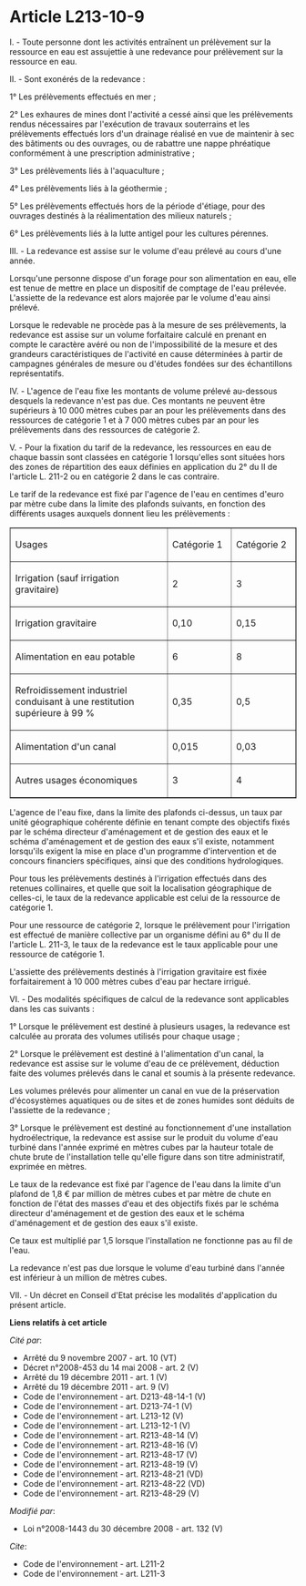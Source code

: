 # Article L213-10-9

I. - Toute personne dont les activités entraînent un prélèvement sur la ressource en eau est assujettie à une redevance pour
prélèvement sur la ressource en eau.

II. - Sont exonérés de la redevance :

1° Les prélèvements effectués en mer ;

2° Les exhaures de mines dont l'activité a cessé ainsi que les prélèvements rendus nécessaires par l'exécution de travaux
souterrains et les prélèvements effectués lors d'un drainage réalisé en vue de maintenir à sec des bâtiments ou des ouvrages,
ou de rabattre une nappe phréatique conformément à une prescription administrative ;

3° Les prélèvements liés à l'aquaculture ;

4° Les prélèvements liés à la géothermie ;

5° Les prélèvements effectués hors de la période d'étiage, pour des ouvrages destinés à la réalimentation des milieux
naturels ;

6° Les prélèvements liés à la lutte antigel pour les cultures pérennes.

III. - La redevance est assise sur le volume d'eau prélevé au cours d'une année.

Lorsqu'une personne dispose d'un forage pour son alimentation en eau, elle est tenue de mettre en place un dispositif de
comptage de l'eau prélevée. L'assiette de la redevance est alors majorée par le volume d'eau ainsi prélevé.

Lorsque le redevable ne procède pas à la mesure de ses prélèvements, la redevance est assise sur un volume forfaitaire
calculé en prenant en compte le caractère avéré ou non de l'impossibilité de la mesure et des grandeurs caractéristiques de
l'activité en cause déterminées à partir de campagnes générales de mesure ou d'études fondées sur des échantillons
représentatifs.

IV. - L'agence de l'eau fixe les montants de volume prélevé au-dessous desquels la redevance n'est pas due. Ces montants ne
peuvent être supérieurs à 10 000 mètres cubes par an pour les prélèvements dans des ressources de catégorie 1 et à 7 000
mètres cubes par an pour les prélèvements dans des ressources de catégorie 2.

V. - Pour la fixation du tarif de la redevance, les ressources en eau de chaque bassin sont classées en catégorie 1
lorsqu'elles sont situées hors des zones de répartition des eaux définies en application du 2° du II de l'article L. 211-2 ou
en catégorie 2 dans le cas contraire.

Le tarif de la redevance est fixé par l'agence de l'eau en centimes d'euro par mètre cube dans la limite des plafonds
suivants, en fonction des différents usages auxquels donnent lieu les prélèvements :

<table border="1" cellpadding="0" align="center" cellspacing="0" width="605">
  <tbody>
    <tr>
      <td width="314">

Usages

</td>
      <td width="104">

Catégorie 1

</td>
      <td width="105">

Catégorie 2

</td>
    </tr>
    <tr>
      <td width="314">

Irrigation (sauf irrigation gravitaire)

</td>
      <td width="104">

2

</td>
      <td width="105">

3

</td>
    </tr>
    <tr>
      <td width="314">

Irrigation gravitaire

</td>
      <td width="104">

0,10

</td>
      <td width="105">

0,15

</td>
    </tr>
    <tr>
      <td width="314">

Alimentation en eau potable

</td>
      <td width="104">

6

</td>
      <td width="105">

8

</td>
    </tr>
    <tr>
      <td width="314">

Refroidissement industriel conduisant à une restitution supérieure à 99 %

</td>
      <td width="104">

0,35

</td>
      <td width="105">

0,5

</td>
    </tr>
    <tr>
      <td width="314">

Alimentation d'un canal

</td>
      <td width="104">

0,015

</td>
      <td width="105">

0,03

</td>
    </tr>
    <tr>
      <td width="314">

Autres usages économiques

</td>
      <td width="104">

3

</td>
      <td width="105">

4

</td>
    </tr>
  </tbody>
</table>

L'agence de l'eau fixe, dans la limite des plafonds ci-dessus, un taux par unité géographique cohérente définie en tenant
compte des objectifs fixés par le schéma directeur d'aménagement et de gestion des eaux et le schéma d'aménagement et de
gestion des eaux s'il existe, notamment lorsqu'ils exigent la mise en place d'un programme d'intervention et de concours
financiers spécifiques, ainsi que des conditions hydrologiques.

Pour tous les prélèvements destinés à l'irrigation effectués dans des retenues collinaires, et quelle que soit la
localisation géographique de celles-ci, le taux de la redevance applicable est celui de la ressource de catégorie 1.

Pour une ressource de catégorie 2, lorsque le prélèvement pour l'irrigation est effectué de manière collective par un
organisme défini au 6° du II de l'article L. 211-3, le taux de la redevance est le taux applicable pour une ressource de
catégorie 1.

L'assiette des prélèvements destinés à l'irrigation gravitaire est fixée forfaitairement à 10 000 mètres cubes d'eau par
hectare irrigué.

VI. - Des modalités spécifiques de calcul de la redevance sont applicables dans les cas suivants :

1° Lorsque le prélèvement est destiné à plusieurs usages, la redevance est calculée au prorata des volumes utilisés pour
chaque usage ;

2° Lorsque le prélèvement est destiné à l'alimentation d'un canal, la redevance est assise sur le volume d'eau de ce
prélèvement, déduction faite des volumes prélevés dans le canal et soumis à la présente redevance.

Les volumes prélevés pour alimenter un canal en vue de la préservation d'écosystèmes aquatiques ou de sites et de zones
humides sont déduits de l'assiette de la redevance ;

3° Lorsque le prélèvement est destiné au fonctionnement d'une installation hydroélectrique, la redevance est assise sur le
produit du volume d'eau turbiné dans l'année exprimé en mètres cubes par la hauteur totale de chute brute de l'installation
telle qu'elle figure dans son titre administratif, exprimée en mètres.

Le taux de la redevance est fixé par l'agence de l'eau dans la limite d'un plafond de 1,8 € par million de mètres cubes et
par mètre de chute en fonction de l'état des masses d'eau et des objectifs fixés par le schéma directeur d'aménagement et de
gestion des eaux et le schéma d'aménagement et de gestion des eaux s'il existe.

Ce taux est multiplié par 1,5 lorsque l'installation ne fonctionne pas au fil de l'eau.

La redevance n'est pas due lorsque le volume d'eau turbiné dans l'année est inférieur à un million de mètres cubes.

VII. - Un décret en Conseil d'Etat précise les modalités d'application du présent article.

**Liens relatifs à cet article**

_Cité par_:

  - Arrêté du 9 novembre 2007 - art. 10 (VT)
  - Décret n°2008-453 du 14 mai 2008 - art. 2 (V)
  - Arrêté du 19 décembre 2011 - art. 1 (V)
  - Arrêté du 19 décembre 2011 - art. 9 (V)
  - Code de l'environnement - art. D213-48-14-1 (V)
  - Code de l'environnement - art. D213-74-1 (V)
  - Code de l'environnement - art. L213-12 (V)
  - Code de l'environnement - art. L213-12-1 (V)
  - Code de l'environnement - art. R213-48-14 (V)
  - Code de l'environnement - art. R213-48-16 (V)
  - Code de l'environnement - art. R213-48-17 (V)
  - Code de l'environnement - art. R213-48-19 (V)
  - Code de l'environnement - art. R213-48-21 (VD)
  - Code de l'environnement - art. R213-48-22 (VD)
  - Code de l'environnement - art. R213-48-29 (V)

_Modifié par_:

  - Loi n°2008-1443 du 30 décembre 2008 - art. 132 (V)

_Cite_:

  - Code de l'environnement - art. L211-2
  - Code de l'environnement - art. L211-3
